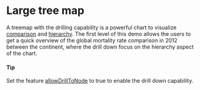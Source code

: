 # Large tree map

A treemap with the drilling capability is a powerful chart to visualize [comparison](https://smartvikisogn.github.io/HChartsCatalog/webpages/comparison.html) and [hierarchy](https://smartvikisogn.github.io/HChartsCatalog/webpages/hierarchy.html). The first level of this demo allows the users to get a quick overview of the global mortality rate comparison in 2012 between the continent, where the drill down focus on the hierarchy aspect of the chart.

#### Tip

Set the feature [allowDrillToNode](https://api.highcharts.com/highcharts/plotOptions.treemap.allowDrillToNode) to true to enable the drill down capability.
